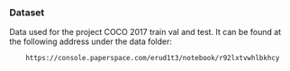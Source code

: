 ### Dataset 

Data used for the project COCO 2017 train val and test. 
It can be found at the following address under the data folder:
```
    https://console.paperspace.com/erud1t3/notebook/r92lxtvwhlbkhcy
```